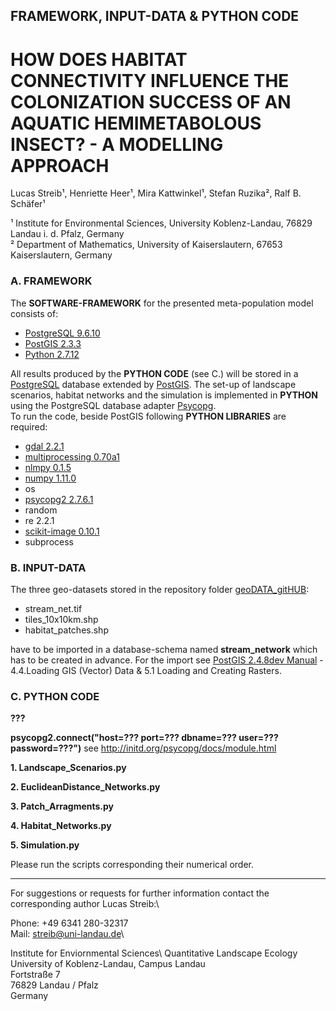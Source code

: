 
## FRAMEWORK, INPUT-DATA & PYTHON CODE 

# HOW DOES HABITAT CONNECTIVITY INFLUENCE THE COLONIZATION SUCCESS OF AN AQUATIC HEMIMETABOLOUS INSECT? - A MODELLING APPROACH

Lucas Streib¹, Henriette Heer¹, Mira Kattwinkel¹, Stefan Ruzika², Ralf B. Schäfer¹

¹ Institute for Environmental Sciences, University Koblenz-Landau, 76829 Landau i. d. Pfalz, Germany\
² Department of Mathematics, University of Kaiserslautern, 67653 Kaiserslautern, Germany

### A. FRAMEWORK

The **SOFTWARE-FRAMEWORK** for the presented meta-population model consists of: 

- [PostgreSQL 9.6.10](https://www.postgresql.org/docs/9.6/release-9-6-10.html)
- [PostGIS 2.3.3](https://postgis.net/2017/07/01/postgis-2.3.3/)
- [Python 2.7.12](https://www.python.org/downloads/release/python-2712/)

All results produced by the **PYTHON CODE** (see C.) will be stored in a [PostgreSQL](https://www.postgresql.org/) database extended by [PostGIS](https://postgis.net/). The set-up of landscape scenarios, habitat networks and the simulation is implemented in **PYTHON** using the PostgreSQL database adapter [Psycopg](http://initd.org/psycopg/docs/index.html).\
To run the code, beside PostGIS following **PYTHON LIBRARIES** are required: 

- [gdal 2.2.1](https://pypi.org/project/pygdal/)
- [multiprocessing 0.70a1](https://pypi.org/project/multiprocess/)
- [nlmpy 0.1.5](https://pypi.org/project/nlmpy/)
- [numpy 1.11.0](https://pypi.org/project/numpy/)
- os
- [psycopg2 2.7.6.1](https://pypi.org/project/psycopg2/)
- random
- re 2.2.1
- [scikit-image 0.10.1](http://scikit-image.org/docs/dev/api/skimage.graph.html) 
- subprocess

### B. INPUT-DATA

The three geo-datasets stored in the repository folder [geoDATA_gitHUB](https://github.com/luclucky/HabitatConnectivity_Colonization/tree/master/geoDATA_gitHUB):

- stream_net.tif
- tiles_10x10km.shp
- habitat_patches.shp

have to be imported in a database-schema named **stream_network** which has to be created in advance. For the import see [PostGIS 2.4.8dev Manual](https://postgis.net/stuff/postgis-2.4.pdf) - 4.4.Loading GIS (Vector) Data & 5.1 Loading and Creating Rasters. 

### C. PYTHON CODE

**???**

**psycopg2.connect("host=??? port=??? dbname=??? user=??? password=???")** see http://initd.org/psycopg/docs/module.html

**1. Landscape_Scenarios.py**

**2. EuclideanDistance_Networks.py**

**3. Patch_Arragments.py**

**4. Habitat_Networks.py**

**5. Simulation.py**

Please run the scripts corresponding their numerical order.

------

For suggestions or requests for further information contact the corresponding author Lucas Streib:\

Phone:  +49 6341 280-32317\
Mail:   streib@uni-landau.de\

Institute for Enviornmental Sciences\ 
Quantitative Landscape Ecology\
University of Koblenz-Landau, Campus Landau\
Fortstraße 7\
76829 Landau / Pfalz\
Germany


